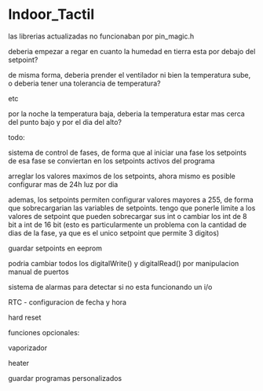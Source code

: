 # Indoor_Tactil
las librerias actualizadas no funcionaban por pin_magic.h

deberia empezar a regar en cuanto la humedad en tierra esta por debajo del setpoint?

de misma forma, deberia prender el ventilador ni bien la temperatura sube, o deberia tener una tolerancia de temperatura?

etc

por la noche la temperatura baja, deberia la temperatura estar mas cerca del punto bajo y por el dia del alto?

todo:

sistema de control de fases, de forma que al iniciar una fase los setpoints de esa fase se conviertan en los setpoints activos del programa

arreglar los valores maximos de los setpoints, ahora mismo es posible configurar mas de 24h luz por dia

ademas, los setpoints permiten configurar valores mayores a 255, de forma que sobrecargarian las variables de setpoints. tengo que ponerle limite a los valores de setpoint que pueden sobrecargar sus int o cambiar los int de 8 bit a int de 16 bit (esto es particularmente un problema con la cantidad de dias de la fase, ya que es el unico setpoint que permite 3 digitos)

guardar setpoints en eeprom

podria cambiar todos los digitalWrite() y digitalRead() por manipulacion manual de puertos

sistema de alarmas para detectar si no esta funcionando un i/o

RTC - configuracion de fecha y hora

hard reset

funciones opcionales:

vaporizador

heater

guardar programas personalizados
